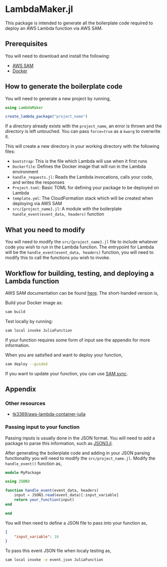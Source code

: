 # LambdaMaker.jl
This package is intended to generate all the boilerplate code required to deploy an AWS Lambda function via AWS SAM.

## Prerequisites
You will need to download and install the following:

- [AWS SAM](https://aws.amazon.com/serverless/sam/)
- [Docker](https://www.docker.com/)

## How to generate the boilerplate code
You will need to generate a new project by running,

```julia
using LambdaMaker

create_lambda_package("project_name")
```

If a directory already exists with the `project_name`, an error is thrown and the directory is left untouched.
You can pass `force=true` as a `kwarg` to overwrite it.

This will create a new directory in your working directory with the following files:
- `bootstrap`: This is the file which Lambda will use when it first runs
- `Dockerfile`: Defines the Docker image that will run in the Lambda environment
- `handle_requests.jl`: Reads the Lambda invocations, calls your code, and writes the responses
- `Project.toml`: Basic TOML for defining your package to be deployed on Lambda
- `template.yml`: The CloudFormation stack which will be created when deploying via AWS SAM
- `src/{project_name}.jl`: A module with the boilerplate `handle_event(event_data, headers)` function

## What you need to modify
You will need to modify the `src/{project_name}.jl` file to include whatever code you wish to run in the Lambda function.
The entrypoint for Lambda will be the `handle_event(event_data, headers)` function, you will need to modify this to call the functions you wish to invoke.

## Workflow for building, testing, and deploying a Lambda function
AWS SAM documentation can be found [here](https://docs.aws.amazon.com/serverless-application-model/latest/developerguide/what-is-sam.html).
The short-handed version is,

Build your Docker image as:
```bash
sam build
```

Test locally by running:
```bash
sam local invoke JuliaFunction
```

If your function requires some form of input see the appendix for more information.

When you are satisfied and want to deploy your function,
```bash
sam deploy --guided
```

If you want to update your function, you can use [SAM sync](https://aws.amazon.com/blogs/compute/accelerating-serverless-development-with-aws-sam-accelerate/).


## Appendix

### Other resources
- [tk3369/aws-lambda-container-julia](https://github.com/tk3369/aws-lambda-container-julia)
### Passing input to your function
Passing inputs is usually done in the JSON format.
You will need to add a package to parse this information, such as [JSON3.jl](https://github.com/quinnj/JSON3.jl).

After generating the boilerplate code and adding in your JSON parsing functionality you will need to modify the `src/project_name.jl`.
Modify the `handle_event()` function as,

```julia
module MyPackage

using JSON3

function handle_event(event_data, headers)
    input = JSON3.read(event_data)[:input_variable]
    return your_function(input)
end

end
```

You will then need to define a JSON file to pass into your function as,

```json
{
    "input_variable": 10
}
```

To pass this event JSON file when localy testing as,

```bash
sam local invoke -e event.json JuliaFunction
```
